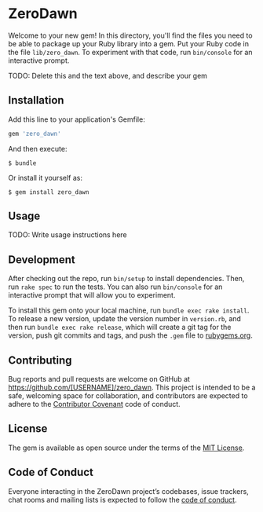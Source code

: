 # ZeroDawn

Welcome to your new gem! In this directory, you'll find the files you need to be able to package up your Ruby library into a gem. Put your Ruby code in the file `lib/zero_dawn`. To experiment with that code, run `bin/console` for an interactive prompt.

TODO: Delete this and the text above, and describe your gem

## Installation

Add this line to your application's Gemfile:

```ruby
gem 'zero_dawn'
```

And then execute:

    $ bundle

Or install it yourself as:

    $ gem install zero_dawn

## Usage

TODO: Write usage instructions here

## Development

After checking out the repo, run `bin/setup` to install dependencies. Then, run `rake spec` to run the tests. You can also run `bin/console` for an interactive prompt that will allow you to experiment.

To install this gem onto your local machine, run `bundle exec rake install`. To release a new version, update the version number in `version.rb`, and then run `bundle exec rake release`, which will create a git tag for the version, push git commits and tags, and push the `.gem` file to [rubygems.org](https://rubygems.org).

## Contributing

Bug reports and pull requests are welcome on GitHub at https://github.com/[USERNAME]/zero_dawn. This project is intended to be a safe, welcoming space for collaboration, and contributors are expected to adhere to the [Contributor Covenant](http://contributor-covenant.org) code of conduct.

## License

The gem is available as open source under the terms of the [MIT License](https://opensource.org/licenses/MIT).

## Code of Conduct

Everyone interacting in the ZeroDawn project’s codebases, issue trackers, chat rooms and mailing lists is expected to follow the [code of conduct](https://github.com/[USERNAME]/zero_dawn/blob/master/CODE_OF_CONDUCT.md).
